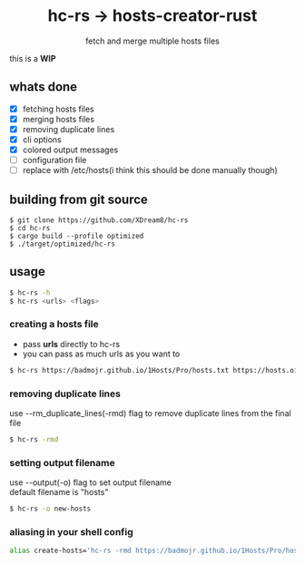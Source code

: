 <div align="center">
    <h1>hc-rs -> hosts-creator-rust</h1>
    <p>fetch and merge multiple hosts files</p>
</div>

this is a **WIP**

## whats done

- [x] fetching hosts files
- [x] merging hosts files
- [x] removing duplicate lines
- [x] cli options
- [x] colored output messages
- [ ] configuration file
- [ ] replace with /etc/hosts(i think this should be done manually though)

## building from git source

```
$ git clone https://github.com/XDream8/hc-rs
$ cd hc-rs
$ cargo build --profile optimized
$ ./target/optimized/hc-rs
```

## usage

```sh
$ hc-rs -h
$ hc-rs <urls> <flags>
```

### creating a hosts file

- pass **urls** directly to hc-rs
- you can pass as much urls as you want to

```sh
$ hc-rs https://badmojr.github.io/1Hosts/Pro/hosts.txt https://hosts.oisd.nl
```

### removing duplicate lines

use --rm_duplicate_lines(-rmd) flag to remove duplicate lines from the final file

```sh
$ hc-rs -rmd
```

### setting output filename

use --output(-o) flag to set output filename\
default filename is "hosts"

```sh
$ hc-rs -o new-hosts
```

### aliasing in your shell config

```sh
alias create-hosts='hc-rs -rmd https://badmojr.github.io/1Hosts/Pro/hosts.txt https://hosts.oisd.nl'
```

